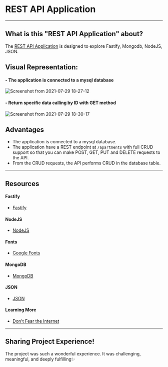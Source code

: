 #  REST API Application 
----
## What is this "REST API Application" about?
The [REST API Application](http://localhost:9000/apartments) is designed to explore Fastify, Mongodb, NodeJS, JSON.


## Visual Representation:

#### - The application is connected to a mysql database
![Screenshot from 2021-07-29 18-27-12](https://user-images.githubusercontent.com/43074604/127491855-3c0dfc32-a194-4090-96e9-5d06a324519c.png)

#### - Return specific data calling by ID with GET method
![Screenshot from 2021-07-29 18-30-17](https://user-images.githubusercontent.com/43074604/127491999-8ab2cb24-c287-4fcc-9d3d-98acafb05097.png)


## Advantages 
* The application is connected to a mysql database. 
* The application have a REST endpoint at `/apartments` with full CRUD support so that you can make POST, GET, PUT and DELETE requests to the API.  
* From the CRUD requests, the API performs CRUD in the database table. 

----

## Resources
#### Fastify
* [Fastify](https://www.fastify.io/)

#### NodeJS
* [NodeJS](https://nodejs.org/en/)

#### Fonts
* [Google Fonts](https://fonts.google.com/)

#### MongoDB
* [MongoDB](https://www.mongodb.com/)

#### JSON
* [JSON](https://www.json.org/json-en.html)

#### Learning More
* [Don't Fear the Internet](http://www.dontfeartheinternet.com/)

----
## Sharing Project Experience!
The project was such a wonderful experience. It was challenging, meaningful, and deeply fulfilling✨
